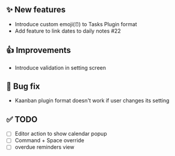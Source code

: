 ## ✨ New features

- Introduce custom emoji(⏰) to Tasks Plugin format
- Add feature to link dates to daily notes #22

## 👍 Improvements

- Introduce validation in setting screen

## 🐛 Bug fix

- Kaanban plugin format doesn't work if user changes its setting

## ✅ TODO

- [ ] Editor action to show calendar popup
- [ ] Command + Space override
- [ ] overdue reminders view